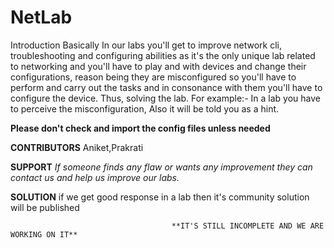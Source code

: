 # NetLab
Introduction 
Basically In our labs you'll get to improve network cli, troubleshooting and configuring abilities as it's the only unique lab related to networking and you'll have to play and with devices and change their configurations, reason being they are misconfigured so you'll have to perform and carry out the tasks and in consonance with them you'll have to configure the device. Thus, solving the lab.
For example:- In a lab you have to perceive the misconfiguration, Also it will be told you as a hint.

**Please don't check and import the config files unless needed** 



**CONTRIBUTORS** 
Aniket,Prakrati
 
 
**SUPPORT**
*If someone finds any flaw or wants any improvement they can contact us and help us improve our labs.*


**SOLUTION**
if we get good response in a lab then it's community solution will be published
 

                                        **IT'S STILL INCOMPLETE AND WE ARE WORKING ON IT**
